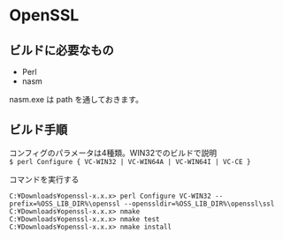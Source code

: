 # OpenSSL

## ビルドに必要なもの
 - Perl
 - nasm

 nasm.exe は path を通しておきます。
 
## ビルド手順

コンフィグのパラメータは4種類。WIN32でのビルドで説明  
```$ perl Configure { VC-WIN32 | VC-WIN64A | VC-WIN64I | VC-CE }```  

コマンドを実行する  
```
C:¥Downloads¥openssl-x.x.x> perl Configure VC-WIN32 --prefix=%OSS_LIB_DIR%\openssl --openssldir=%OSS_LIB_DIR%\openssl\ssl
C:¥Downloads¥openssl-x.x.x> nmake
C:¥Downloads¥openssl-x.x.x> nmake test
C:¥Downloads¥openssl-x.x.x> nmake install
```
